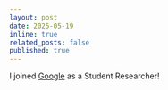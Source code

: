 ```yaml
---
layout: post
date: 2025-05-19
inline: true
related_posts: false
published: true
---
```


I joined [Google](https://techsysinfra.google/research/) as a Student Researcher!
